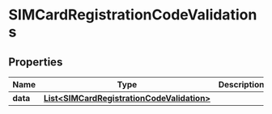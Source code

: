 

# SIMCardRegistrationCodeValidations


## Properties

Name | Type | Description | Notes
------------ | ------------- | ------------- | -------------
**data** | [**List&lt;SIMCardRegistrationCodeValidation&gt;**](SIMCardRegistrationCodeValidation.md) |  |  [optional]




